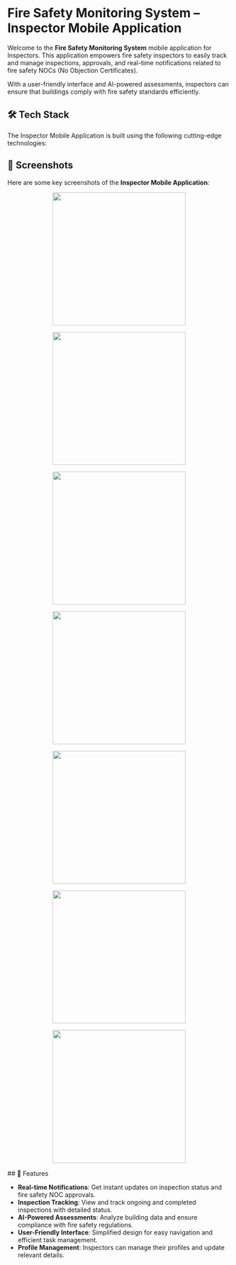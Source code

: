 # Fire Safety Monitoring System – Inspector Mobile Application

Welcome to the **Fire Safety Monitoring System** mobile application for Inspectors. This application empowers fire safety inspectors to easily track and manage inspections, approvals, and real-time notifications related to fire safety NOCs (No Objection Certificates).

With a user-friendly interface and AI-powered assessments, inspectors can ensure that buildings comply with fire safety standards efficiently.

## 🛠️ Tech Stack

The Inspector Mobile Application is built using the following cutting-edge technologies:

## 📱 Screenshots

Here are some key screenshots of the **Inspector Mobile Application**:

<div align="center">
   <img src="https://drive.google.com/uc?id=1JgavxvA7jHm8qVk2Arq4YFgf7jMEAPbN" width="300" style="margin-bottom: 15px;" />
</div>

<div align="center">
   <img src="https://drive.google.com/uc?id=1Yx-INZDzOndu_dxtcRvLyEL0vz-mvwwM" width="300" style="margin-bottom: 15px;" />
</div>

<div align="center">
   <img src="https://drive.google.com/uc?id=1wO0uJbbIbrTu7giMaqaFDW_I_ARE_tLq" width="300" style="margin-bottom: 15px;" />
</div>

<div align="center">
   <img src="https://drive.google.com/uc?id=1h9PO3H9NbMZ3p4YNl1-MDmH-oaLQ74PI" width="300" style="margin-bottom: 15px;" />
</div>

<div align="center">
   <img src="https://drive.google.com/uc?id=1zOe5SznNXwBkmN_4KEk_bJZMPRVKmi1t" width="300" style="margin-bottom: 15px;" />
</div>

<div align="center">
   <img src="https://drive.google.com/uc?id=1YVIaM7UtQd9q_CaMFTYGyUFdebXmNbed" width="300" style="margin-bottom: 15px;" />
</div>

<div align="center">
   <img src="https://drive.google.com/uc?id=1yCB7_wMA3xhbJ69iM2LKmH-Rw_n6g6kI" width="300" style="margin-bottom: 15px;" />
</div>
## 🚀 Features

- **Real-time Notifications**: Get instant updates on inspection status and fire safety NOC approvals.
- **Inspection Tracking**: View and track ongoing and completed inspections with detailed status.
- **AI-Powered Assessments**: Analyze building data and ensure compliance with fire safety regulations.
- **User-Friendly Interface**: Simplified design for easy navigation and efficient task management.
- **Profile Management**: Inspectors can manage their profiles and update relevant details.

